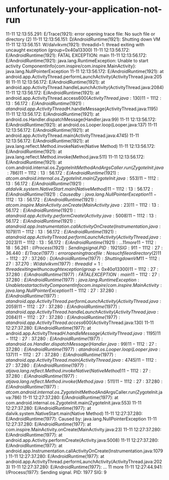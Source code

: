 unfortunately-your-application-not-run
======================================

11-11 12:13:55.291: E/Trace(1921): error opening trace file: No such file or directory (2) 11-11 12:13:56.151: D/AndroidRuntime(1921): Shutting down VM 11-11 12:13:56.151: W/dalvikvm(1921): threadid=1: thread exiting with uncaught exception (group=0x40a13300) 11-11 12:13:56.172: E/AndroidRuntime(1921): FATAL EXCEPTION: main 11-11 12:13:56.172: E/AndroidRuntime(1921): java.lang.RuntimeException: Unable to start activity ComponentInfo{com.inspire/com.inspire.MainActivity}: java.lang.NullPointerException 11-11 12:13:56.172: E/AndroidRuntime(1921): 	at android.app.ActivityThread.performLaunchActivity(ActivityThread.java:2059) 11-11 12:13:56.172: E/AndroidRuntime(1921): 	at android.app.ActivityThread.handleLaunchActivity(ActivityThread.java:2084) 11-11 12:13:56.172: E/AndroidRuntime(1921): 	at android.app.ActivityThread.access$600(ActivityThread.java:130) 11-11 12:13:56.172: E/AndroidRuntime(1921): 	at android.app.ActivityThread$H.handleMessage(ActivityThread.java:1195) 11-11 12:13:56.172: E/AndroidRuntime(1921): 	at android.os.Handler.dispatchMessage(Handler.java:99) 11-11 12:13:56.172: E/AndroidRuntime(1921): 	at android.os.Looper.loop(Looper.java:137) 11-11 12:13:56.172: E/AndroidRuntime(1921): 	at android.app.ActivityThread.main(ActivityThread.java:4745) 11-11 12:13:56.172: E/AndroidRuntime(1921): 	at java.lang.reflect.Method.invokeNative(Native Method) 11-11 12:13:56.172: E/AndroidRuntime(1921): 	at java.lang.reflect.Method.invoke(Method.java:511) 11-11 12:13:56.172: E/AndroidRuntime(1921): 	at com.android.internal.os.ZygoteInit$MethodAndArgsCaller.run(ZygoteInit.java:786) 11-11 12:13:56.172: E/AndroidRuntime(1921): 	at com.android.internal.os.ZygoteInit.main(ZygoteInit.java:553) 11-11 12:13:56.172: E/AndroidRuntime(1921): 	at dalvik.system.NativeStart.main(Native Method) 11-11 12:13:56.172: E/AndroidRuntime(1921): Caused by: java.lang.NullPointerException 11-11 12:13:56.172: E/AndroidRuntime(1921): 	at com.inspire.MainActivity.onCreate(MainActivity.java:23) 11-11 12:13:56.172: E/AndroidRuntime(1921): 	at android.app.Activity.performCreate(Activity.java:5008) 11-11 12:13:56.172: E/AndroidRuntime(1921): 	at android.app.Instrumentation.callActivityOnCreate(Instrumentation.java:1079) 11-11 12:13:56.172: E/AndroidRuntime(1921): 	at android.app.ActivityThread.performLaunchActivity(ActivityThread.java:2023) 11-11 12:13:56.172: E/AndroidRuntime(1921): 	... 11 more 11-11 12:18:56.261: I/Process(1921): Sending signal. PID: 1921 SIG: 9 11-11 12:27:36.440: E/Trace(1977): error opening trace file: No such file or directory (2) 11-11 12:27:37.260: D/AndroidRuntime(1977): Shutting down VM 11-11 12:27:37.270: W/dalvikvm(1977): threadid=1: thread exiting with uncaught exception (group=0x40a13300) 11-11 12:27:37.280: E/AndroidRuntime(1977): FATAL EXCEPTION: main 11-11 12:27:37.280: E/AndroidRuntime(1977): java.lang.RuntimeException: Unable to start activity ComponentInfo{com.inspire/com.inspire.MainActivity}: java.lang.NullPointerException 11-11 12:27:37.280: E/AndroidRuntime(1977): 	at android.app.ActivityThread.performLaunchActivity(ActivityThread.java:2059) 11-11 12:27:37.280: E/AndroidRuntime(1977): 	at android.app.ActivityThread.handleLaunchActivity(ActivityThread.java:2084) 11-11 12:27:37.280: E/AndroidRuntime(1977): 	at android.app.ActivityThread.access$600(ActivityThread.java:130) 11-11 12:27:37.280: E/AndroidRuntime(1977): 	at android.app.ActivityThread$H.handleMessage(ActivityThread.java:1195) 11-11 12:27:37.280: E/AndroidRuntime(1977): 	at android.os.Handler.dispatchMessage(Handler.java:99) 11-11 12:27:37.280: E/AndroidRuntime(1977): 	at android.os.Looper.loop(Looper.java:137) 11-11 12:27:37.280: E/AndroidRuntime(1977): 	at android.app.ActivityThread.main(ActivityThread.java:4745) 11-11 12:27:37.280: E/AndroidRuntime(1977): 	at java.lang.reflect.Method.invokeNative(Native Method) 11-11 12:27:37.280: E/AndroidRuntime(1977): 	at java.lang.reflect.Method.invoke(Method.java:511) 11-11 12:27:37.280: E/AndroidRuntime(1977): 	at com.android.internal.os.ZygoteInit$MethodAndArgsCaller.run(ZygoteInit.java:786) 11-11 12:27:37.280: E/AndroidRuntime(1977): 	at com.android.internal.os.ZygoteInit.main(ZygoteInit.java:553) 11-11 12:27:37.280: E/AndroidRuntime(1977): 	at dalvik.system.NativeStart.main(Native Method) 11-11 12:27:37.280: E/AndroidRuntime(1977): Caused by: java.lang.NullPointerException 11-11 12:27:37.280: E/AndroidRuntime(1977): 	at com.inspire.MainActivity.onCreate(MainActivity.java:23) 11-11 12:27:37.280: E/AndroidRuntime(1977): 	at android.app.Activity.performCreate(Activity.java:5008) 11-11 12:27:37.280: E/AndroidRuntime(1977): 	at android.app.Instrumentation.callActivityOnCreate(Instrumentation.java:1079) 11-11 12:27:37.280: E/AndroidRuntime(1977): 	at android.app.ActivityThread.performLaunchActivity(ActivityThread.java:2023) 11-11 12:27:37.280: E/AndroidRuntime(1977): 	... 11 more 11-11 12:27:44.941: I/Process(1977): Sending signal. PID: 1977 SIG: 9 